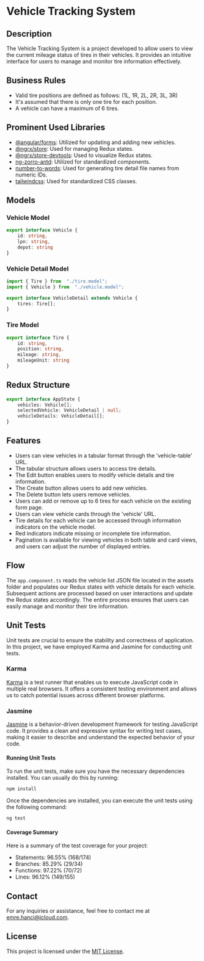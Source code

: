 
# Vehicle Tracking System

## Description

The Vehicle Tracking System is a project developed to allow users to view the current mileage status of tires in their vehicles. It provides an intuitive interface for users to manage and monitor tire information effectively.

## Business Rules

- Valid tire positions are defined as follows: (1L, 1R, 2L, 2R, 3L, 3R)
- It's assumed that there is only one tire for each position.
- A vehicle can have a maximum of 6 tires.

## Prominent Used Libraries

- [@angular/forms](https://www.npmjs.com/package/@angular/forms): Utilized for updating and adding new vehicles.
- [@ngrx/store](https://www.npmjs.com/package/@ngrx/store): Used for managing Redux states.
- [@ngrx/store-devtools](https://www.npmjs.com/package/@ngrx/store-devtools): Used to visualize Redux states.
- [ng-zorro-antd](https://www.npmjs.com/package/ng-zorro-antd): Utilized for standardized components.
- [number-to-words](https://www.npmjs.com/package/number-to-words): Used for generating tire detail file names from numeric IDs.
- [tailwindcss](https://www.npmjs.com/package/tailwindcss): Used for standardized CSS classes.


## Models

### Vehicle Model

```typescript
export interface Vehicle {
	id: string,
	lpn: string,
	depot: string
}
```
### Vehicle Detail Model
```typescript
import { Tire } from  "./tire.model";
import { Vehicle } from  "./vehicle.model";

export interface VehicleDetail extends Vehicle {
	tires: Tire[];
}
```

### Tire Model
```typescript
export interface Tire {
	id: string,
	position: string,
	mileage: string,
	mileageUnit: string
}
```

## Redux Structure

```typescript
export interface AppState {
	vehicles: Vehicle[];
	selectedVehicle: VehicleDetail | null;
	vehicleDetails: VehicleDetail[];
}
```

## Features

- Users can view vehicles in a tabular format through the 'vehicle-table' URL.
- The tabular structure allows users to access tire details.
- The Edit button enables users to modify vehicle details and tire information.
- The Create button allows users to add new vehicles.
- The Delete button lets users remove vehicles.
- Users can add or remove up to 6 tires for each vehicle on the existing form page.
- Users can view vehicle cards through the 'vehicle' URL.
- Tire details for each vehicle can be accessed through information indicators on the vehicle model.
- Red indicators indicate missing or incomplete tire information.
- Pagination is available for viewing vehicles in both table and card views, and users can adjust the number of displayed entries.

## Flow

The `app.component.ts` reads the vehicle list JSON file located in the assets folder and populates our Redux states with vehicle details for each vehicle. Subsequent actions are processed based on user interactions and update the Redux states accordingly. The entire process ensures that users can easily manage and monitor their tire information.

## Unit Tests

Unit tests are crucial to ensure the stability and correctness of application. In this project, we have employed Karma and Jasmine for conducting unit tests.

### Karma

[Karma](https://karma-runner.github.io/latest/index.html) is a test runner that enables us to execute JavaScript code in multiple real browsers. It offers a consistent testing environment and allows us to catch potential issues across different browser platforms.

### Jasmine

[Jasmine](https://jasmine.github.io/) is a behavior-driven development framework for testing JavaScript code. It provides a clean and expressive syntax for writing test cases, making it easier to describe and understand the expected behavior of your code.

#### Running Unit Tests

To run the unit tests, make sure you have the necessary dependencies installed. You can usually do this by running:

```sh
npm install
```
Once the dependencies are installed, you can execute the unit tests using the following command:
```sh
ng test
```

#### Coverage Summary
Here is a summary of the test coverage for your project:
- Statements: 96.55% (168/174)
- Branches: 85.29% (29/34)
- Functions: 97.22% (70/72)
- Lines: 96.12% (149/155)


## Contact

For any inquiries or assistance, feel free to contact me at [emre.hanci@icloud.com](mailto:emre.hanci@icloud.com).

## License

This project is licensed under the [MIT License](LICENSE).
